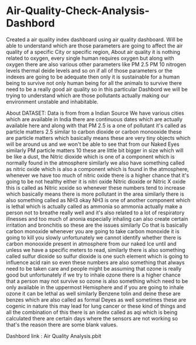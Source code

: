 # Air-Quality-Check-Analysis- Dashbord

Created a air quality index dashboard using air quality dashboard. Will be able to understand which are those parameters are going to affect the air quality of a specific City or specific region, 
About air quality it is nothing related to oxygen, every single human
requires oxygen but along with oxygen there are also various other parameters like PM 2.5 PM 10 nitrogen levels thermal deide levels and so on if all of
those parameters or the indexes are going to be adequate then only it is sustainable for a human being to survive not only human being for all the animals
to survive there need to be a really good air quality so in this particular Dashbord we will be trying to understand which are those pollutants actually making our environment unstable and inhabitable.

About DATASET:
Data is from from a Indian Source 
We have various cities which are available in India there are continuous dates which are actually available here
and along with that PM 2.5 is a one of pollutant it's called as particle matters 2.5 similar to carbon dioxide or carbon monooxide these are particle matters which basically means these are very tiny objects which will be around us and we won't be able to see that from our Naked Eyes similarly PM
particle matters 10 these are little bit bigger in size which will be like a dust,
the Nitric dioxide which is one of a component which is normally found in the
atmosphere similarly we also have something called as nitric oxide which is also a component which is
found in the atmosphere, whenever we have too much of nitric oxide there is a higher chance that it's going to be not
healthy either it is nitri oxide Nitric dioxide or Nitric X oxide this is called as Nitric xoxide so whenever these numbers tend to increase which basically
means there is more pollutant in the area similarly there is also something called as NH3 okay NH3 is one of another component
which is lethal which is actually called as ammonia so ammonia actually make a person not to breathe really well and it's also related to a lot of respiratory
illnesses and too much of anonia especially inhaling can also create certain irritation and bronchitis so these are the issues similarly Co that is basically carbon monoxide whenever you are going to take carbon monoxide it is going to kill you slowly unfortunately we cannot identify whether there is carbon monooxide present in atmosphere from our naked Ice until and unless we have a specific meters to read, similarly there is also something called sulfur dioxide so sulfur dioxide is one such element which is going to influence acid rain so even these numbers are also something that always need to be taken care and people might be assuming that ozone is really good but unfortunately if we try to inhale ozone there is a higher chance that a person may not survive so ozone
is also something which need to be only available in the uppermost Hemisphere and if you are going to inhale ozone it can be lethal as well similarly Benzene tolin and deine these are benzes which are also called as formal Deyes as well sometimes these are cogenic in nature this may lead for lung
cancer or these kind of things and all the combination of this there is an index called as aqi which is being
calculated there are certain days where the sensors are not working so that's the reason there are some blank values.

Dashbord link : Air Quality Analysis.pbit
